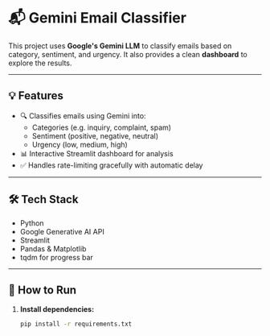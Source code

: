 # 📬 Gemini Email Classifier

This project uses **Google's Gemini LLM** to classify emails based on category, sentiment, and urgency. It also provides a clean **dashboard** to explore the results.

---

## 💡 Features

- 🔍 Classifies emails using Gemini into:
  - Categories (e.g. inquiry, complaint, spam)
  - Sentiment (positive, negative, neutral)
  - Urgency (low, medium, high)
- 📊 Interactive Streamlit dashboard for analysis
- ✅ Handles rate-limiting gracefully with automatic delay

---

## 🛠 Tech Stack

- Python
- Google Generative AI API
- Streamlit
- Pandas & Matplotlib
- tqdm for progress bar

---

## 🚀 How to Run

1. **Install dependencies:**
   ```bash
   pip install -r requirements.txt
